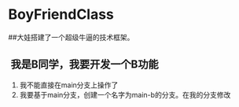 # BoyFriendClass

##大娃搭建了一个超级牛逼的技术框架。

##  我是B同学，我要开发一个B功能
1. 我不能直接在main分支上操作了
2. 我要基于main分支，创建一个名字为main-b的分支。在我的分支修改